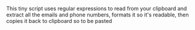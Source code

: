 This tiny script uses regular expressions to read from your clipboard and extract all the emails and phone numbers, formats it so it's readable, then copies it back to clipboard so to be pasted
